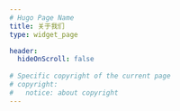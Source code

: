 ```yaml
---
# Hugo Page Name
title: 关于我们 
type: widget_page

header:
  hideOnScroll: false
 
# Specific copyright of the current page
# copyright:
#   notice: about copyright
---
```

